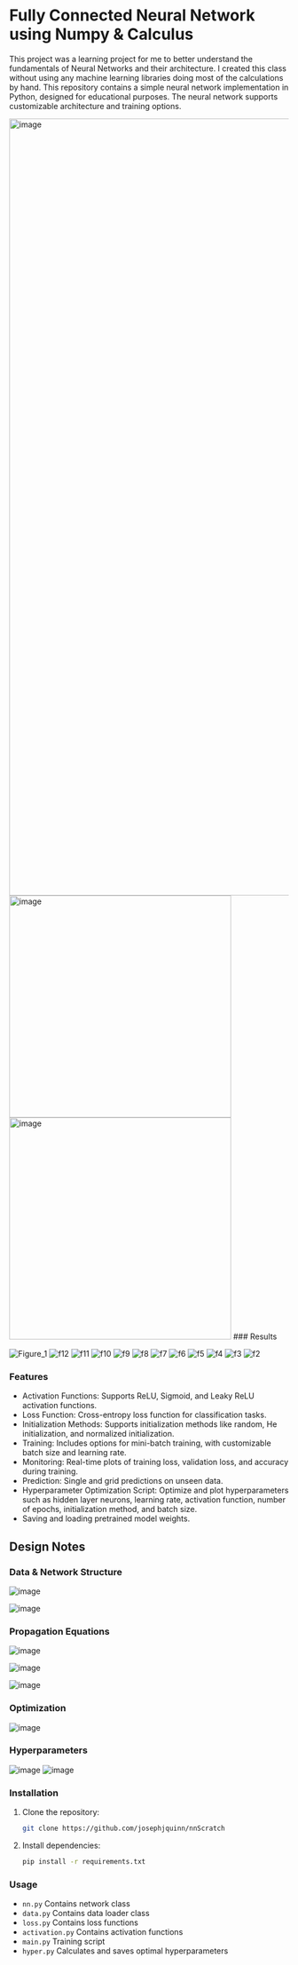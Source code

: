 # Fully Connected Neural Network using Numpy & Calculus

This project was a learning project for me to better understand the fundamentals of Neural Networks and their architecture. I created this class without using any machine learning libraries doing most of the calculations by hand.
This repository contains a simple neural network implementation in Python, designed for educational purposes. The neural network supports customizable architecture and training options.

<img width="1400" alt="image" src="https://github.com/josephjquinn/nnScratch/assets/81782398/6d4ea186-1baf-44cf-96c3-cfda0a8138dc">
<img width="400" alt="image" src="https://github.com/josephjquinn/nnScratch/assets/81782398/bac57e3d-94e1-437e-9816-2a624d236ec2">
<img width="400" alt="image" src="https://github.com/josephjquinn/nnScratch/assets/81782398/5c7f234b-fe49-4ac0-b8d5-b764a869e502">
### Results 

![Figure_1](https://github.com/josephjquinn/nnScratch/assets/81782398/21b95943-6276-4d1f-81c8-d9eb669ccdc9)
![f12](https://github.com/josephjquinn/nnScratch/assets/81782398/5f8d7c30-fbdf-4c69-986f-0667a4738ff4)
![f11](https://github.com/josephjquinn/nnScratch/assets/81782398/72c06edf-6fea-4a85-8360-9c237a28446a)
![f10](https://github.com/josephjquinn/nnScratch/assets/81782398/68f93074-4f99-4bdb-9549-b5ce88931c5a)
![f9](https://github.com/josephjquinn/nnScratch/assets/81782398/bdf1ab15-ebc7-4cc7-9411-9cd47af2b7ad)
![f8](https://github.com/josephjquinn/nnScratch/assets/81782398/90ae53e2-ce1b-43fa-8856-213d4916fcb9)
![f7](https://github.com/josephjquinn/nnScratch/assets/81782398/74da8414-bbf4-4dc6-a85a-19a083c8f202)
![f6](https://github.com/josephjquinn/nnScratch/assets/81782398/22f167e8-a1b1-4289-8936-04e9c31f7883)
![f5](https://github.com/josephjquinn/nnScratch/assets/81782398/bd986644-c537-4c7c-8948-ff186da89b1c)
![f4](https://github.com/josephjquinn/nnScratch/assets/81782398/1c486eb5-f128-4749-9d9f-a319372621e4)
![f3](https://github.com/josephjquinn/nnScratch/assets/81782398/c011c8e2-920d-42e5-a3b5-ab6bf8a55d94)
![f2](https://github.com/josephjquinn/nnScratch/assets/81782398/09d7559d-c733-4d5a-92a5-e745463e9aeb)


### Features

- Activation Functions: Supports ReLU, Sigmoid, and Leaky ReLU activation functions.
- Loss Function: Cross-entropy loss function for classification tasks.
- Initialization Methods: Supports initialization methods like random, He initialization, and normalized initialization.
- Training: Includes options for mini-batch training, with customizable batch size and learning rate.
- Monitoring: Real-time plots of training loss, validation loss, and accuracy during training.
- Prediction: Single and grid predictions on unseen data.
- Hyperparameter Optimization Script: Optimize and plot hyperparameters such as hidden layer neurons, learning rate, activation function, number of epochs, initialization method, and batch size.
- Saving and loading pretrained model weights.

## Design Notes


### Data & Network Structure 
![image](https://github.com/josephjquinn/nnScratch/assets/81782398/57fde786-7a1a-4798-b78a-e4431da9a1e2)

![image](https://github.com/josephjquinn/nnScratch/assets/81782398/84bc1149-2239-40df-9b9f-646b63046d78)


### Propagation Equations
![image](https://github.com/josephjquinn/nnScratch/assets/81782398/f05ff301-9c63-42cb-88dc-2da9710ca779)

![image](https://github.com/josephjquinn/nnScratch/assets/81782398/72abd4df-3288-4a1c-be9a-37928f9a6e74)

![image](https://github.com/josephjquinn/nnScratch/assets/81782398/8d5046a1-ddb8-4f39-a18a-5e378836d6b0)

### Optimization
![image](https://github.com/josephjquinn/nnScratch/assets/81782398/7622947d-75f7-4d8e-a74a-a9bf00eab3bb)

### Hyperparameters
![image](https://github.com/josephjquinn/nnScratch/assets/81782398/297e3e7b-86c7-425e-bb49-edfb02bb0baa)
![image](https://github.com/josephjquinn/nnScratch/assets/81782398/b9c59247-42c5-45b1-be85-2355879be7df)


### Installation

1. Clone the repository:

   ```bash
   git clone https://github.com/josephjquinn/nnScratch
   ```

2. Install dependencies:

   ```bash
   pip install -r requirements.txt
   ```

### Usage

- `nn.py` Contains network class
- `data.py` Contains data loader class
- `loss.py` Contains loss functions
- `activation.py` Contains activation functions
- `main.py` Training script 
- `hyper.py` Calculates and saves optimal hyperparameters
